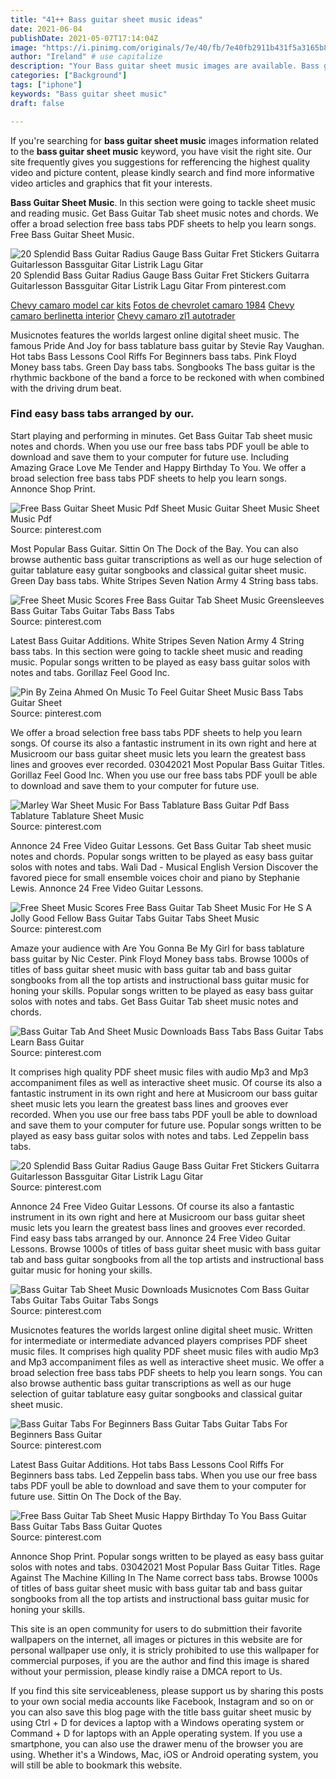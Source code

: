 ```yaml
---
title: "41++ Bass guitar sheet music ideas"
date: 2021-06-04
publishDate: 2021-05-07T17:14:04Z
image: "https://i.pinimg.com/originals/7e/40/fb/7e40fb2911b431f5a3165b8dffe7e01a.png"
author: "Ireland" # use capitalize
description: "Your Bass guitar sheet music images are available. Bass guitar sheet music are a topic that is being searched for and liked by netizens today. You can Download the Bass guitar sheet music files here. Find and Download all free images."
categories: ["Background"]
tags: ["iphone"]
keywords: "Bass guitar sheet music"
draft: false

---
```


If you're searching for **bass guitar sheet music** images information related to the **bass guitar sheet music** keyword, you have visit the right  site.  Our site frequently  gives you  suggestions  for refferencing  the highest  quality video and picture  content, please kindly search and find more informative video articles and graphics  that fit your interests.

**Bass Guitar Sheet Music**. In this section were going to tackle sheet music and reading music. Get Bass Guitar Tab sheet music notes and chords. We offer a broad selection free bass tabs PDF sheets to help you learn songs. Free Bass Guitar Sheet Music.

![20 Splendid Bass Guitar Radius Gauge Bass Guitar Fret Stickers Guitarra Guitarlesson Bassguitar Gitar Listrik Lagu Gitar](https://i.pinimg.com/originals/cb/b7/c5/cbb7c5a59f968d05db6619dac780dc2b.png "20 Splendid Bass Guitar Radius Gauge Bass Guitar Fret Stickers Guitarra Guitarlesson Bassguitar Gitar Listrik Lagu Gitar")
20 Splendid Bass Guitar Radius Gauge Bass Guitar Fret Stickers Guitarra Guitarlesson Bassguitar Gitar Listrik Lagu Gitar From pinterest.com

[Chevy camaro model car kits](/chevy-camaro-model-car-kits/)
[Fotos de chevrolet camaro 1984](/fotos-de-chevrolet-camaro-1984/)
[Chevy camaro berlinetta interior](/chevy-camaro-berlinetta-interior/)
[Chevy camaro zl1 autotrader](/chevy-camaro-zl1-autotrader/)

Musicnotes features the worlds largest online digital sheet music. The famous Pride And Joy for bass tablature bass guitar by Stevie Ray Vaughan. Hot tabs Bass Lessons Cool Riffs For Beginners bass tabs. Pink Floyd Money bass tabs. Green Day bass tabs. Songbooks The bass guitar is the rhythmic backbone of the band a force to be reckoned with when combined with the driving drum beat.

### Find easy bass tabs arranged by our.

Start playing and performing in minutes. Get Bass Guitar Tab sheet music notes and chords. When you use our free bass tabs PDF youll be able to download and save them to your computer for future use. Including Amazing Grace Love Me Tender and Happy Birthday To You. We offer a broad selection free bass tabs PDF sheets to help you learn songs. Annonce Shop Print.


![Free Bass Guitar Sheet Music Pdf Sheet Music Guitar Sheet Music Sheet Music Pdf](https://i.pinimg.com/originals/f4/c6/19/f4c6190b7de7206240ba6ceb0ed3247f.gif "Free Bass Guitar Sheet Music Pdf Sheet Music Guitar Sheet Music Sheet Music Pdf")
Source: pinterest.com

Most Popular Bass Guitar. Sittin On The Dock of the Bay. You can also browse authentic bass guitar transcriptions as well as our huge selection of guitar tablature easy guitar songbooks and classical guitar sheet music. Green Day bass tabs. White Stripes Seven Nation Army 4 String bass tabs.

![Free Sheet Music Scores Free Bass Guitar Tab Sheet Music Greensleeves Bass Guitar Tabs Guitar Tabs Bass Tabs](https://i.pinimg.com/originals/d1/8f/27/d18f272c99e53aa71c93b9756b0f51d1.png "Free Sheet Music Scores Free Bass Guitar Tab Sheet Music Greensleeves Bass Guitar Tabs Guitar Tabs Bass Tabs")
Source: pinterest.com

Latest Bass Guitar Additions. White Stripes Seven Nation Army 4 String bass tabs. In this section were going to tackle sheet music and reading music. Popular songs written to be played as easy bass guitar solos with notes and tabs. Gorillaz Feel Good Inc.

![Pin By Zeina Ahmed On Music To Feel Guitar Sheet Music Bass Tabs Guitar Sheet](https://i.pinimg.com/originals/95/45/06/9545069f72d954e8cbbf040938b615e6.png "Pin By Zeina Ahmed On Music To Feel Guitar Sheet Music Bass Tabs Guitar Sheet")
Source: pinterest.com

We offer a broad selection free bass tabs PDF sheets to help you learn songs. Of course its also a fantastic instrument in its own right and here at Musicroom our bass guitar sheet music lets you learn the greatest bass lines and grooves ever recorded. 03042021 Most Popular Bass Guitar Titles. Gorillaz Feel Good Inc. When you use our free bass tabs PDF youll be able to download and save them to your computer for future use.

![Marley War Sheet Music For Bass Tablature Bass Guitar Pdf Bass Tablature Tablature Sheet Music](https://i.pinimg.com/originals/ef/36/ea/ef36ea2596ead57a0b384cd9165a2133.png "Marley War Sheet Music For Bass Tablature Bass Guitar Pdf Bass Tablature Tablature Sheet Music")
Source: pinterest.com

Annonce 24 Free Video Guitar Lessons. Get Bass Guitar Tab sheet music notes and chords. Popular songs written to be played as easy bass guitar solos with notes and tabs. Wali Dad - Musical English Version Discover the favored piece for small ensemble voices choir and piano by Stephanie Lewis. Annonce 24 Free Video Guitar Lessons.

![Free Sheet Music Scores Free Bass Guitar Tab Sheet Music For He S A Jolly Good Fellow Bass Guitar Tabs Guitar Tabs Sheet Music](https://i.pinimg.com/originals/76/1a/12/761a1229a9944f9bee291720b42dde47.png "Free Sheet Music Scores Free Bass Guitar Tab Sheet Music For He S A Jolly Good Fellow Bass Guitar Tabs Guitar Tabs Sheet Music")
Source: pinterest.com

Amaze your audience with Are You Gonna Be My Girl for bass tablature bass guitar by Nic Cester. Pink Floyd Money bass tabs. Browse 1000s of titles of bass guitar sheet music with bass guitar tab and bass guitar songbooks from all the top artists and instructional bass guitar music for honing your skills. Popular songs written to be played as easy bass guitar solos with notes and tabs. Get Bass Guitar Tab sheet music notes and chords.

![Bass Guitar Tab And Sheet Music Downloads Bass Tabs Bass Guitar Tabs Learn Bass Guitar](https://i.pinimg.com/originals/13/9b/59/139b5956700b753614ab4e0030f3e34c.gif "Bass Guitar Tab And Sheet Music Downloads Bass Tabs Bass Guitar Tabs Learn Bass Guitar")
Source: pinterest.com

It comprises high quality PDF sheet music files with audio Mp3 and Mp3 accompaniment files as well as interactive sheet music. Of course its also a fantastic instrument in its own right and here at Musicroom our bass guitar sheet music lets you learn the greatest bass lines and grooves ever recorded. When you use our free bass tabs PDF youll be able to download and save them to your computer for future use. Popular songs written to be played as easy bass guitar solos with notes and tabs. Led Zeppelin bass tabs.

![20 Splendid Bass Guitar Radius Gauge Bass Guitar Fret Stickers Guitarra Guitarlesson Bassguitar Gitar Listrik Lagu Gitar](https://i.pinimg.com/originals/cb/b7/c5/cbb7c5a59f968d05db6619dac780dc2b.png "20 Splendid Bass Guitar Radius Gauge Bass Guitar Fret Stickers Guitarra Guitarlesson Bassguitar Gitar Listrik Lagu Gitar")
Source: pinterest.com

Annonce 24 Free Video Guitar Lessons. Of course its also a fantastic instrument in its own right and here at Musicroom our bass guitar sheet music lets you learn the greatest bass lines and grooves ever recorded. Find easy bass tabs arranged by our. Annonce 24 Free Video Guitar Lessons. Browse 1000s of titles of bass guitar sheet music with bass guitar tab and bass guitar songbooks from all the top artists and instructional bass guitar music for honing your skills.

![Bass Guitar Tab Sheet Music Downloads Musicnotes Com Bass Guitar Tabs Guitar Tabs Guitar Tabs Songs](https://i.pinimg.com/originals/e8/67/54/e86754caa56e471906bb6e48cc4910b2.gif "Bass Guitar Tab Sheet Music Downloads Musicnotes Com Bass Guitar Tabs Guitar Tabs Guitar Tabs Songs")
Source: pinterest.com

Musicnotes features the worlds largest online digital sheet music. Written for intermediate or intermediate advanced players comprises PDF sheet music files. It comprises high quality PDF sheet music files with audio Mp3 and Mp3 accompaniment files as well as interactive sheet music. We offer a broad selection free bass tabs PDF sheets to help you learn songs. You can also browse authentic bass guitar transcriptions as well as our huge selection of guitar tablature easy guitar songbooks and classical guitar sheet music.

![Bass Guitar Tabs For Beginners Bass Guitar Tabs Guitar Tabs For Beginners Bass Guitar](https://i.pinimg.com/originals/83/2a/e0/832ae0757f6c0fcc6081c2c5f7031304.jpg "Bass Guitar Tabs For Beginners Bass Guitar Tabs Guitar Tabs For Beginners Bass Guitar")
Source: pinterest.com

Latest Bass Guitar Additions. Hot tabs Bass Lessons Cool Riffs For Beginners bass tabs. Led Zeppelin bass tabs. When you use our free bass tabs PDF youll be able to download and save them to your computer for future use. Sittin On The Dock of the Bay.

![Free Bass Guitar Tab Sheet Music Happy Birthday To You Bass Guitar Bass Guitar Tabs Bass Guitar Quotes](https://i.pinimg.com/originals/7e/40/fb/7e40fb2911b431f5a3165b8dffe7e01a.png "Free Bass Guitar Tab Sheet Music Happy Birthday To You Bass Guitar Bass Guitar Tabs Bass Guitar Quotes")
Source: pinterest.com

Annonce Shop Print. Popular songs written to be played as easy bass guitar solos with notes and tabs. 03042021 Most Popular Bass Guitar Titles. Rage Against The Machine Killing In The Name correct bass tabs. Browse 1000s of titles of bass guitar sheet music with bass guitar tab and bass guitar songbooks from all the top artists and instructional bass guitar music for honing your skills.

This site is an open community for users to do submittion their favorite wallpapers on the internet, all images or pictures in this website are for personal wallpaper use only, it is stricly prohibited to use this wallpaper for commercial purposes, if you are the author and find this image is shared without your permission, please kindly raise a DMCA report to Us.

If you find this site serviceableness, please support us by sharing this posts to your own social media accounts like Facebook, Instagram and so on or you can also save this blog page with the title bass guitar sheet music by using Ctrl + D for devices a laptop with a Windows operating system or Command + D for laptops with an Apple operating system. If you use a smartphone, you can also use the drawer menu of the browser you are using. Whether it's a Windows, Mac, iOS or Android operating system, you will still be able to bookmark this website.
